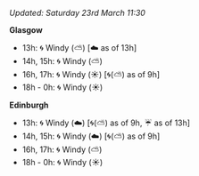 *Updated: Saturday 23rd March 11:30*

**Glasgow**

* 13h: :cyclone: Windy (:partly_sunny:) [:cloud: as of 13h]
* 14h, 15h: :cyclone: Windy (:partly_sunny:)
* 16h, 17h: :cyclone: Windy (:sunny:) [:cyclone:(:partly_sunny:) as of 9h]
* 18h - 0h: :cyclone: Windy (:sunny:)

**Edinburgh**

* 13h: :cyclone: Windy (:cloud:) [:cyclone:(:partly_sunny:) as of 9h, :umbrella: as of 13h]
* 14h, 15h: :cyclone: Windy (:cloud:) [:cyclone:(:partly_sunny:) as of 9h]
* 16h, 17h: :cyclone: Windy (:partly_sunny:)
* 18h - 0h: :cyclone: Windy (:sunny:)

